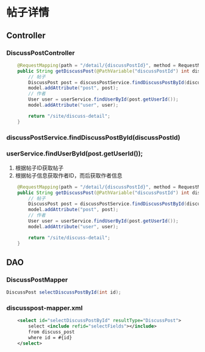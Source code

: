 # 帖子详情

## Controller

### DiscussPostController

```java
    @RequestMapping(path = "/detail/{discussPostId}", method = RequestMethod.GET)
    public String getDiscussPost(@PathVariable("discussPostId") int discussPostId, Model model) {
        // 帖子
        DiscussPost post = discussPostService.findDiscussPostById(discussPostId);
        model.addAttribute("post", post);
        // 作者
        User user = userService.findUserById(post.getUserId());
        model.addAttribute("user", user);

        return "/site/discuss-detail";
    }
```

### discussPostService.findDiscussPostById(discussPostId)

### userService.findUserById(post.getUserId());

1. 根据帖子ID获取帖子
2. 根据帖子信息获取作者ID，而后获取作者信息

```java
    @RequestMapping(path = "/detail/{discussPostId}", method = RequestMethod.GET)
    public String getDiscussPost(@PathVariable("discussPostId") int discussPostId, Model model) {
        // 帖子
        DiscussPost post = discussPostService.findDiscussPostById(discussPostId);
        model.addAttribute("post", post);
        // 作者
        User user = userService.findUserById(post.getUserId());
        model.addAttribute("user", user);

        return "/site/discuss-detail";
    }

```

## DAO

### DiscussPostMapper

```java
DiscussPost selectDiscussPostById(int id);
```

### discusspost-mapper.xml

```xml
    <select id="selectDiscussPostById" resultType="DiscussPost">
        select <include refid="selectFields"></include>
        from discuss_post
        where id = #{id}
    </select>
```


